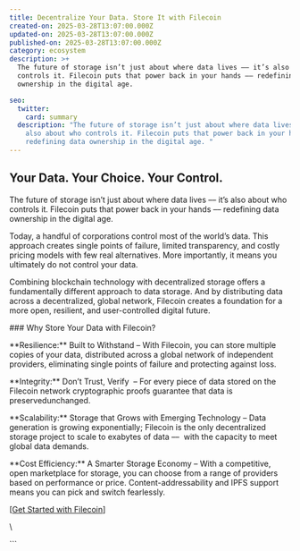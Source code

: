 ```yaml
---
title: Decentralize Your Data. Store It with Filecoin
created-on: 2025-03-28T13:07:00.000Z
updated-on: 2025-03-28T13:07:00.000Z
published-on: 2025-03-28T13:07:00.000Z
category: ecosystem
description: >+
  The future of storage isn’t just about where data lives –– it’s also about who
  controls it. Filecoin puts that power back in your hands –– redefining data
  ownership in the digital age. 

seo:
  twitter:
    card: summary
  description: "The future of storage isn’t just about where data lives –– it’s
    also about who controls it. Filecoin puts that power back in your hands ––
    redefining data ownership in the digital age. "
---
```

## Your Data. Your Choice. Your Control.

The future of storage isn’t just about where data lives –– it’s also about who controls it. Filecoin puts that power back in your hands –– redefining data ownership in the digital age. 

Today, a handful of corporations control most of the world’s data. This approach creates single points of failure, limited transparency, and costly pricing models with few real alternatives. More importantly, it means you ultimately do not control your data. 

Combining blockchain technology with decentralized storage offers a fundamentally different approach to data storage. And by distributing data across a decentralized, global network, Filecoin creates a foundation for a more open, resilient, and user-controlled digital future.

\### Why Store Your Data with Filecoin?

\*\*Resilience:\*\* Built to Withstand – With Filecoin, you can store multiple copies of your data, distributed across a global network of independent providers, eliminating single points of failure and protecting against loss. 

\*\*Integrity:\*\* Don’t Trust, Verify  – For every piece of data stored on the Filecoin network cryptographic proofs guarantee that data is preservedunchanged.

\*\*Scalability:\*\* Storage that Grows with Emerging Technology – Data generation is growing exponentially; Filecoin is the only decentralized storage project to scale to exabytes of data ––  with the capacity to meet global data demands.

\*\*Cost Efficiency:\*\* A Smarter Storage Economy – With a competitive, open marketplace for storage, you can choose from a range of providers based on performance or price. Content-addressability and IPFS support means you can pick and switch fearlessly. 

[[Get Started with Filecoin](mailto:sales@fil.org)] 



<title>Get Started with Filecoin</title>

\    <style>

\    body {

\    display: flex;

\    justify-content: center;

\    align-items: center;

\    height: 100vh;

\    margin: 0;

\    font-family: Arial, sans-serif;

\    }

\    .button {

\    background-color: #73B4ED;

\    color: #fff;

\    text-decoration: none;

\    padding: 12px 24px;

\    font-size: 16px;

\    border-radius: 8px;

\    transition: background 0.3s;

\    box-shadow: 0 4px 10px rgba(0, 0, 0, 0.1);

\    }

\    .button:hover {

\    background-color: #5A9FD4;

\    }

\    </style>

\`\``
